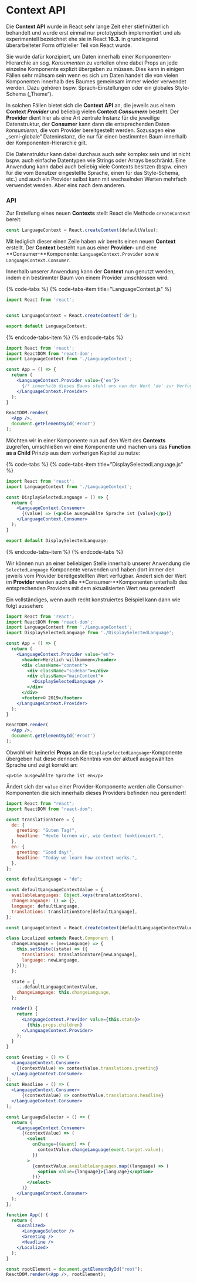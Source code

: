 # Context API

Die **Context API** wurde in React sehr lange Zeit eher stiefmütterlich behandelt und wurde erst einmal nur prototypisch implementiert und als experimentell bezeichnet ehe sie in React **16.3.** in grundlegend überarbeiteter Form offizieller Teil von React wurde. 

Sie wurde dafür konzipiert, um Daten innerhalb einer Komponenten-Hierarchie an sog. _Konsumenten_ zu verteilen ohne dabei Props an jede einzelne Komponente explizit übergeben zu müssen. Dies kann in einigen Fällen sehr mühsam sein wenn es sich um Daten handelt die von vielen Komponenten innerhalb des Baumes gemeinsam immer wieder verwendet werden. Dazu gehören bspw. Sprach-Einstellungen oder ein globales Style-Schema \(„Theme“\).

In solchen Fällen bietet sich die **Context API** an, die jeweils aus einem **Context** _**Provider**_ und beliebig vielen **Context** _**Consumern**_ besteht. Der **Provider** dient hier als eine Art zentrale Instanz für die jeweilige Datenstruktur, der **Consumer** kann dann die entsprechenden Daten _konsumieren_, die vom Provider bereitgestellt werden. Sozusagen eine „semi-globale“ Dateninstanz, die nur für einen bestimmten Baum innerhalb der Komponenten-Hierarchie gilt.

Die Datenstruktur kann dabei durchaus auch sehr komplex sein und ist nicht bspw. auch einfache Datentypen wie Strings oder Arrays beschränkt. Eine Anwendung kann dabei auch beliebig viele Contexts besitzen \(bspw. einen für die vom Benutzer eingestellte Sprache, einen für das Style-Schema, etc.\) und auch ein Provider selbst kann mit wechselnden Werten mehrfach verwendet werden. Aber eins nach dem anderen.

### API

Zur Erstellung eines neuen **Contexts** stellt React die Methode `createContext` bereit:

```jsx
const LanguageContext = React.createContext(defaultValue);
```

Mit lediglich dieser einen Zeile haben wir bereits einen neuen **Context** erstellt. Der **Context** besteht nun aus einer **Provider-** und eine **Consumer-**Komponente: `LanguageContext.Provider` sowie `LanguageContext.Consumer`.

Innerhalb unserer Anwendung kann der **Context** nun genutzt werden, indem ein bestimmter Baum von einem Provider umschlossen wird:

{% code-tabs %}
{% code-tabs-item title="LanguageContext.js" %}
```jsx
import React from 'react';


const LanguageContext = React.createContext('de');

export default LanguageContext;
```
{% endcode-tabs-item %}
{% endcode-tabs %}

```jsx
import React from 'react';
import ReactDOM from 'react-dom';
import LanguageContext from './LanguageContext';

const App = () => {
  return (
    <LanguageContext.Provider value={'en'}>
      {/* innerhalb dieses Baums steht uns nun der Wert 'de' zur Verfügung */}
    </LanguageContext.Provider>
  );
}

ReactDOM.render(
  <App />, 
  document.getElementById('#root')
);
```

Möchten wir in einer Komponente nun auf den Wert des **Contexts** zugreifen, umschließen wir eine Komponente und machen uns das **Function as a Child** Prinzip aus dem vorherigen Kapitel zu nutze:

{% code-tabs %}
{% code-tabs-item title="DisplaySelectedLanguage.js" %}
```jsx
import React from 'react';
import LanguageContext from './LanguageContext';

const DisplaySelectedLanguage = () => {
  return (
    <LanguageContext.Consumer>
      {(value) => (<p>Die ausgewählte Sprache ist {value}</p>)}
    </LanguageContext.Consumer>
  );
}

export default DisplaySelectedLanguage;
```
{% endcode-tabs-item %}
{% endcode-tabs %}

Wir können nun an einer beliebigen Stelle innerhalb unserer Anwendung die `SelectedLanguage` Komponente verwenden und haben dort immer den jeweils vom Provider bereitgestellten Wert verfügbar. Ändert sich der Wert im **Provider** werden auch alle **Consumer-**Komponenten unterhalb des entsprechenden Providers mit dem aktualisierten Wert neu gerendert!

Ein vollständiges, wenn auch recht konstruiertes Beispiel kann dann wie folgt aussehen:

```jsx
import React from 'react';
import ReactDOM from 'react-dom';
import LanguageContext from './LanguageContext';
import DisplaySelectedLanguage from './DisplaySelectedLanguage';

const App = () => {
  return (
    <LanguageContext.Provider value="en">
      <header>Herzlich willkommen</header>
      <div className="content">
        <div className="sidebar"></div>
        <div className="mainContent">
          <DisplaySelectedLanguage />
        </div>
      </div>
      <footer>© 2019</footer>
    </LanguageContext.Provider>
  );
}

ReactDOM.render(
  <App />, 
  document.getElementById('#root')
);
```

Obwohl wir keinerlei **Props** an die `DisplaySelectedLanguage`-Komponente übergeben hat diese dennoch Kenntnis von der aktuell ausgewählten Sprache und zeigt korrekt an: 

```markup
<p>Die ausgewählte Sprache ist en</p>
```

Ändert sich der `value` einer Provider-Komponente werden alle Consumer-Komponenten die sich innerhalb dieses Providers befinden neu gerendert!

```jsx
import React from "react";
import ReactDOM from "react-dom";

const translationStore = {
  de: {
    greeting: "Guten Tag!",
    headline: "Heute lernen wir, wie Context funktioniert.",
  },
  en: {
    greeting: "Good day!",
    headline: "Today we learn how context works.",
  },
};

const defaultLanguage = "de";

const defaultLanguageContextValue = {
  availableLanguages: Object.keys(translationStore),
  changeLanguage: () => {},
  language: defaultLanguage,
  translations: translationStore[defaultLanguage],
};

const LanguageContext = React.createContext(defaultLanguageContextValue);

class Localized extends React.Component {
  changeLanguage = (newLanguage) => {
    this.setState((state) => ({
      translations: translationStore[newLanguage],
      language: newLanguage,
    }));
  };

  state = {
    ...defaultLanguageContextValue,
    changeLanguage: this.changeLanguage,
  };

  render() {
    return (
      <LanguageContext.Provider value={this.state}>
        {this.props.children}
      </LanguageContext.Provider>
    );
  }
}

const Greeting = () => (
  <LanguageContext.Consumer>
    {(contextValue) => contextValue.translations.greeting}
  </LanguageContext.Consumer>
);
const Headline = () => (
  <LanguageContext.Consumer>
      {(contextValue) => contextValue.translations.headline}
  </LanguageContext.Consumer>
);

const LanguageSelector = () => {
  return (
    <LanguageContext.Consumer>
      {(contextValue) => (
        <select
          onChange={(event) => {
            contextValue.changeLanguage(event.target.value);
          }}
        >
          {contextValue.availableLanguages.map((language) => (
            <option value={language}>{language}</option>
          ))}
        </select>
      )}
    </LanguageContext.Consumer>
  );
};

function App() {
  return (
    <Localized>
      <LanguageSelector />
      <Greeting />
      <Headline />
    </Localized>
  );
}

const rootElement = document.getElementById("root");
ReactDOM.render(<App />, rootElement);
```



